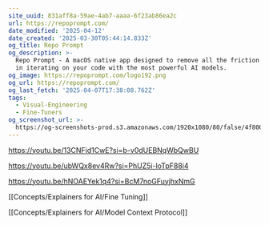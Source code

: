 ```yaml
---
site_uuid: 831aff8a-59ae-4ab7-aaaa-6f23ab86ea2c
url: https://repoprompt.com/
date_modified: '2025-04-12'
date_created: '2025-03-30T05:44:14.833Z'
og_title: Repo Prompt
og_description: >-
  Repo Prompt - A macOS native app designed to remove all the friction involved
  in iterating on your code with the most powerful AI models.
og_image: https://repoprompt.com/logo192.png
og_url: https://repoprompt.com/
og_last_fetch: '2025-04-07T17:38:08.762Z'
tags:
  - Visual-Engineering
  - Fine-Tuners
og_screenshot_url: >-
  https://og-screenshots-prod.s3.amazonaws.com/1920x1080/80/false/4f80033c3b0953497ddc6c8407a857aab53a208c5a0878fb7e105cf5abf9c786.jpeg
---
```



























































https://youtu.be/13CNFjd1CwE?si=b-v0dUEBNqWbQwBU

https://youtu.be/ubWQx8ev4Rw?si=PhUZ5i-loTpF88i4

https://youtu.be/hNOAEYek1q4?si=BcM7noGFuyjhxNmG

[[Concepts/Explainers for AI/Fine Tuning]]

[[Concepts/Explainers for AI/Model Context Protocol]]
